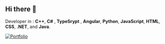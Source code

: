 ## Hi there 👋
Developer in : **C++**, **C#** , **TypeSrypt** , **Angular**, **Python**, **JavaScript**, **HTML**, **CSS**, **.NET**, and **Java**. 

[![Portfolio](https://img.shields.io/badge/-My%20CV!-646CFF?style=for-the-badge)](https://pdp005.github.io/)

<!--
Here are some ideas to get you started:

- 🔭 I’m currently working on ...
- 🌱 I’m currently learning ...
- 👯 I’m looking to collaborate on ...
- 🤔 I’m looking for help with ...
- 💬 Ask me about ...
- 📫 How to reach me: ...
- 😄 Pronouns: ...
- ⚡ Fun fact: ...
-->
